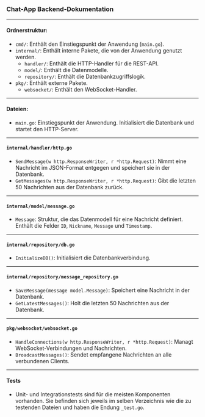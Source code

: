 
### Chat-App Backend-Dokumentation

---

#### Ordnerstruktur:

- `cmd/`: Enthält den Einstiegspunkt der Anwendung (`main.go`).
- `internal/`: Enthält interne Pakete, die von der Anwendung genutzt werden.
    - `handler/`: Enthält die HTTP-Handler für die REST-API.
    - `model/`: Enthält die Datenmodelle.
    - `repository/`: Enthält die Datenbankzugriffslogik.
- `pkg/`: Enthält externe Pakete.
    - `websocket/`: Enthält den WebSocket-Handler.

---

#### Dateien:

- `main.go`: Einstiegspunkt der Anwendung. Initialisiert die Datenbank und startet den HTTP-Server.
  
---

#### `internal/handler/http.go`

- `SendMessage(w http.ResponseWriter, r *http.Request)`: Nimmt eine Nachricht im JSON-Format entgegen und speichert sie in der Datenbank.
- `GetMessages(w http.ResponseWriter, r *http.Request)`: Gibt die letzten 50 Nachrichten aus der Datenbank zurück.

---

#### `internal/model/message.go`

- `Message`: Struktur, die das Datenmodell für eine Nachricht definiert. Enthält die Felder `ID`, `Nickname`, `Message` und `Timestamp`.

---

#### `internal/repository/db.go`

- `InitializeDB()`: Initialisiert die Datenbankverbindung.
  
---

#### `internal/repository/message_repository.go`

- `SaveMessage(message model.Message)`: Speichert eine Nachricht in der Datenbank.
- `GetLatestMessages()`: Holt die letzten 50 Nachrichten aus der Datenbank.

---

#### `pkg/websocket/websocket.go`

- `HandleConnections(w http.ResponseWriter, r *http.Request)`: Managt WebSocket-Verbindungen und Nachrichten.
- `BroadcastMessages()`: Sendet empfangene Nachrichten an alle verbundenen Clients.

---

#### Tests

- Unit- und Integrationstests sind für die meisten Komponenten vorhanden. Sie befinden sich jeweils im selben Verzeichnis wie die zu testenden Dateien und haben die Endung `_test.go`.

